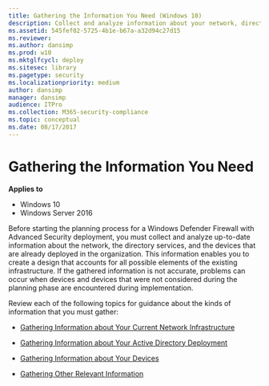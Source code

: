 ```yaml
---
title: Gathering the Information You Need (Windows 10)
description: Collect and analyze information about your network, directory services, and devices to prepare for Windows Defender Firewall with Advanced Security deployment.
ms.assetid: 545fef02-5725-4b1e-b67a-a32d94c27d15
ms.reviewer: 
ms.author: dansimp
ms.prod: w10
ms.mktglfcycl: deploy
ms.sitesec: library
ms.pagetype: security
ms.localizationpriority: medium
author: dansimp
manager: dansimp
audience: ITPro
ms.collection: M365-security-compliance
ms.topic: conceptual
ms.date: 08/17/2017
---
```


# Gathering the Information You Need

**Applies to**
-   Windows 10
-   Windows Server 2016

Before starting the planning process for a Windows Defender Firewall with Advanced Security deployment, you must collect and analyze up-to-date information about the network, the directory services, and the devices that are already deployed in the organization. This information enables you to create a design that accounts for all possible elements of the existing infrastructure. If the gathered information is not accurate, problems can occur when devices and devices that were not considered during the planning phase are encountered during implementation.

Review each of the following topics for guidance about the kinds of information that you must gather:

-   [Gathering Information about Your Current Network Infrastructure](gathering-information-about-your-current-network-infrastructure.md)

-   [Gathering Information about Your Active Directory Deployment](gathering-information-about-your-active-directory-deployment.md)

-   [Gathering Information about Your Devices](gathering-information-about-your-devices.md)

-   [Gathering Other Relevant Information](gathering-other-relevant-information.md)
